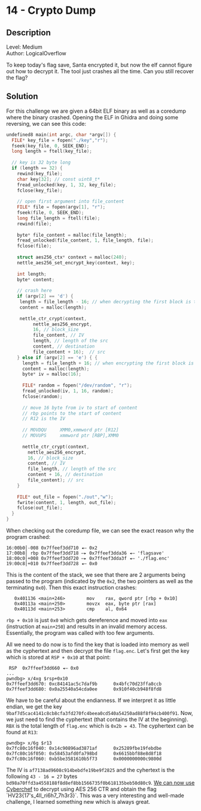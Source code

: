 # 14 - Crypto Dump

## Description

Level: Medium<br/>
Author: LogicalOverflow

To keep today's flag save, Santa encrypted it, but now the elf cannot figure out how to decrypt it. The tool just
crashes all the time. Can you still recover the flag?

## Solution

For this challenge we are given a 64bit ELF binary as well as a coredump where the binary crashed. Opening the ELF in
Ghidra and doing some reversing, we can see this code:

```c
undefined8 main(int argc, char *argv[]) {  
  FILE* key_file = fopen("./key","r");
  fseek(key_file, 0, SEEK_END);
  long length = ftell(key_file);
  
  // key is 32 byte long
  if (length == 32) {
    rewind(key_file);
    char key[32]; // const uint8_t*
    fread_unlocked(key, 1, 32, key_file);
    fclose(key_file);
    
    // open first argument into file_content
    FILE* file = fopen(argv[1], "r");
    fseek(file, 0, SEEK_END);
    long file_length = ftell(file);
    rewind(file);
    
    byte* file_content = malloc(file_length);
    fread_unlocked(file_content, 1, file_length, file);
    fclose(file);
    
    struct aes256_ctx* context = malloc(240);
    nettle_aes256_set_encrypt_key(context, key);
    
    int length;
    byte* content;
    
    // crash here
    if (argv[2] == 'd') {
     length = file_length - 16; // when decrypting the first block is the IV
     content = malloc(length);
     
     nettle_ctr_crypt(context,
          nettle_aes256_encrypt,
          16, // block_size
          file_content, // IV
          length, // length of the src
          content, // destination
          file_content + 16);  // src
    } else if (argv[2] == 'e') { {
      length = file_length + 16; // when encrypting the first block is the IV (prepended to the cyphertext)
      content = malloc(length);
      byte* iv = malloc(16);
      
      FILE* random = fopen("/dev/random", "r");
      fread_unlocked(iv, 1, 16, random);
      fclose(random);
      
      // move 16 byte from iv to start of content
      // rbp points to the start of content
      // R12 is the IV
      
      // MOVDQU     XMM0,xmmword ptr [R12]
      // MOVUPS     xmmword ptr [RBP],XMM0
      
      nettle_ctr_crypt(context,
        nettle_aes256_encrypt,
        16, // block_size
        content, // IV
        file_length, // length of the src
        content + 16, // destination
        file_content); // src
    }
    
    FILE* out_file = fopen("./out","w");
    fwrite(content, 1, length, out_file);
    fclose(out_file);
  }
}
```

When checking out the coredump file, we can see the exact reason why the program crashed:

```
16:00b0│-008 0x7ffeef3dd710 ◂— 0x2
17:00b8│ rbp 0x7ffeef3dd718 —▸ 0x7ffeef3dda36 ◂— 'flagsave'
18:00c0│+008 0x7ffeef3dd720 —▸ 0x7ffeef3dda3f ◂— './flag.enc'
19:00c8│+010 0x7ffeef3dd728 ◂— 0x0
```

This is the content of the stack, we see that there are 2 arguments being passed to the program (indicated by the `0x2`,
the two pointers as well as the terminating `0x0`). Then this exact instruction crashes:

```
   0x401136 <main+246>        mov    rax, qword ptr [rbp + 0x10]
   0x40113a <main+250>        movzx  eax, byte ptr [rax]
   0x40113d <main+253>        cmp    al, 0x64
```

`rbp + 0x10` is just `0x0` which gets dereference and moved into `eax` (instruction at `main+250`) and results in an
invalid memory access. Essentially, the program was called with too few arguments.

All we need to do now is to find the key that is loaded into memory as well as the cyphertext and then decrypt the
file `flag.enc`. Let's first get the key which is stored at `RSP + 0x10` at that point:

```
 RSP  0x7ffeef3dd660 ◂— 0x0
...
pwndbg> x/4xg $rsp+0x10                                                                                                                                                                                       
0x7ffeef3dd670: 0xc84141ac5c7daf9b      0x4bfc70d23ffa8ccb                                                                                                                                                         
0x7ffeef3dd680: 0x0a25540a54cda0ee      0x910f40cb948f8fd8                                                                                                                                                                                           
```

We have to be careful about the endianness. If we interpret it as little endian, we get the
key `9baf7d5cac4141c8cb8cfa3fd270fc4beea0cd540a54250ad88f8f94cb400f91`. Now, we just need to find the cyphertext (that
contains the IV at the beginning). `RBX` is the total length of `flag.enc` which is `0x2b = 43`. The cyphertext can be
found at `R13`:

```
pwndbg> x/6g $r13
0x7fc80c16f040: 0x14c90896ad3871af      0x25289fbe19febdbe
0x7fc80c16f050: 0x58453afd0fa798bd      0x6615bbf88e8d8f18
0x7fc80c16f060: 0xb5be3581610b5f73      0x0000000000c9800d
```

The IV is `af7138ad9608c914bebdfe19be9f2825` and the cyhertext is the following `43 - 16 = 27`
bytes `bd98a70ffd3a4558188f8d8ef8bb1566735f0b618135beb50d80c9`. [We can now use Cyberchef](https://gchq.github.io/CyberChef/#recipe=AES_Decrypt(%7B'option':'Hex','string':'9baf7d5cac4141c8cb8cfa3fd270fc4beea0cd540a54250ad88f8f94cb400f91'%7D,%7B'option':'Hex','string':'af7138ad9608c914bebdfe19be9f2825'%7D,'CTR','Hex','Raw',%7B'option':'Hex','string':''%7D,%7B'option':'Hex','string':''%7D)&input=YmQ5OGE3MGZmZDNhNDU1ODE4OGY4ZDhlZjhiYjE1NjY3MzVmMGI2MTgxMzViZWI1MGQ4MGM5)
to decrypt using AES 256 CTR and obtain the flag `HV23{17's_4ll_ri6h7_7h3r3}`. This was a very interesting and well-made
challenge, I learned something new which is always great. 